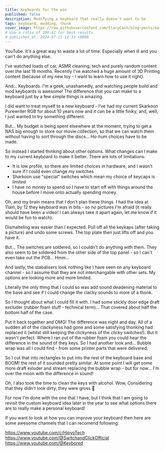 ```yaml
---
title: Keyboards for the win
published: false
description: Modifying a keyboard that really doesn't want to be
tags: keyboard, modding, thunk
cover_image: https://raw.githubusercontent.com/StacyCash/blog-posts/main/general/2024/keyboard-modding/cover-image.jpg
# Use a ratio of 100:42 for best results.
# published_at: 2024-07-11 14:33 +0000
---
```


YouTube. It's a great way to waste a lot of time. Especially when ill and you can't do anything else.

I've watched loads of car, ASMR cleaning, tech and purely random content over the last 18 months. Recently I've watched a huge amount of 3D Printing content (because of my new toy - I want to learn how to use it right).

And... Keyboards. I'm a geek, unashamedly, and watching people build and mod keyboards is awesome! The difference that you can make to a keyboard just by a few simple things is amazing.

I did want to treat myself to a new keyboard - I've had my current Skarkoon Purewriter RGB for about 10 years now and it can be a little finiky, and, well, I just wanted to try something different.

But... My budget is being spent elsewhere at the moment, trying to get a NAS big enough to store our movie collection, so that we can watch them without having to sort through the discs...  Ho-hum choices have to be made.

So instead I started thinking about other options. What changes can I make to my current keyboard to make it better. There are lots of limitations:

- It is low profile, so there are limited choices in hardware, and I wasn't sure if I could even change my switches
- Sharkoon use "special" switches which mean my choice of keycaps is limited
- I have no money to spend so I have to start off with things around the house before I move onto actually spending money.

Oh, and my brain means that I don't plan these things. I had the idea at 11am, by 12 they keyboard was in bits - so no pictures I'm afraid (it really should have been a video! I can always take it apart again, let me know if it would be fun to watch).

Dismalteling was easier than I expected. Pull off all the keykaps (after taking a picture) and undo some screws. The top plate then just lifts off and you have it.

But... The switches are soldered, so I couldn't do anything with them. They also seem to be soldered from the other side of the top panel -  so I can't even take out the PCB... Hmm...

And lastly, the stabalisers look nothing like I have seen on any  keyboard channel - so I assume that they are not interchangable with other sets. My options are looking  more and more limited.

Literally the only thing that I could so was add sound deadening material to the base and see if I could change the clacky sounds to more of a thonk.

So I thought about what I could fill it with. I had some stickly door edge draft excluder (rubber foam stuff - technical term)... That covered about half the bottom half of the case.

Put it back together and OMG! The difference was night and day. All of a sudden all of the clackyness had gone and some satisfying thonking had replaced it (whilst still keeping the clickyness of the clicky switches!). But it wasn't perfect. Where I ran out of the rubber foam you could hear the difference in the sound of they keys. So I had another look and... Bubble wrap was all I could find - from some printer parts that were delivered.

So I cut that into rectangles to put into the rest of the keyboard base and BOOM! the rest of it sounded pretty similar. At some point I will get some more draft exluder and stream replacing the bubble wrap - but for now... I'm over the moon with the difference in sound!

Oh, I also took the time to clean the keys with alcohol. Wow, Considering that they didn't look dirty, they were gross 🫣

For now I'm done with the one that I have, but I think that I am going to revisit the custom keyboard idea later in the year to see what options there are to really make a personal keyboard!

If you want to look at how you can improve your keyboard then here are some awesome channels that I can recomend following:

https://www.youtube.com/c/HipyoTech
https://www.youtube.com/@SwitchandClickOfficial
https://www.youtube.com/@Keybored